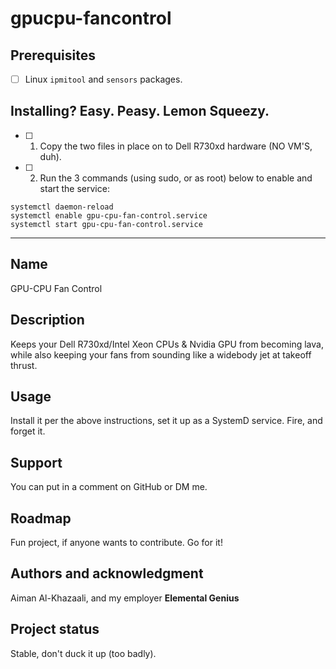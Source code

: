 # gpucpu-fancontrol


## Prerequisites

- [ ] Linux `ipmitool` and `sensors` packages.

## Installing? Easy. Peasy. Lemon Squeezy.

- [ ] 1. Copy the two files in place on to Dell R730xd hardware (NO VM'S, duh).
- [ ] 2. Run the 3 commands (using sudo, or as root) below to enable and start the service:

```
systemctl daemon-reload
systemctl enable gpu-cpu-fan-control.service
systemctl start gpu-cpu-fan-control.service
```
***

## Name
GPU-CPU Fan Control

## Description
Keeps your Dell R730xd/Intel Xeon CPUs & Nvidia GPU from becoming lava, while also keeping your fans from sounding like a widebody jet at takeoff thrust.

## Usage
Install it per the above instructions, set it up as a SystemD service. Fire, and forget it.

## Support
You can put in a comment on GitHub or DM me.

## Roadmap
Fun project, if anyone wants to contribute. Go for it!

## Authors and acknowledgment
Aiman Al-Khazaali, and my employer **Elemental Genius**

## Project status
Stable, don't duck it up (too badly).
